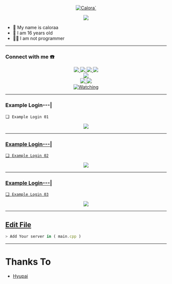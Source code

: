 <p align="center">
    <a href="https://chat.whatsapp.com/GikyZutq2lc7ajrz5RZtex">
        <img
            src="https://readme-typing-svg.herokuapp.com?size=15&width=280&lines=Android+Login+MrDarkRX+1.52+Java"
            alt="Calora`"
        />
    </a>
</p>

<p align="center">
 <img src="https://github.com/caloraa/caloraa/blob/master/repostastmakefile.jpg" />
</p>

<p align="center">

- 👤 My name is caloraa
- 💌 I am 16 years old 
- 👨‍💻 I am not programmer

</p>

------
### Connect with me ☎️
<p align="center">
  <a href="https://instagram.com/hydraaml_"><img src="https://img.shields.io/badge/Instagram-E4405F?style=for-the-badge&logo=instagram&logoColor=white"/> 
  <a href="https://wa.me/6282189975711"><img src="https://img.shields.io/badge/WhatsApp-25D366?style=for-the-badge&logo=whatsapp&logoColor=white" />
  <a href="https://www.facebook.com/ditdit.utina"><img src="https://img.shields.io/badge/Facebook-%234267B2.svg?&style=for-the-badge&logo=facebook&logoColor=white" />
  <a href="https://t.me/caloraa"><img src="https://img.shields.io/badge/Telegram-%230088cc.svg?&style=for-the-badge&logo=telegram&logoColor=white" /> <br>
  <a href="https://youtube.com/channel/UCsT1hWQcTO4QAvdX0eIhkZg"><img src="https://img.shields.io/badge/YouTube-caloraa`-ff0000?style=for-the-badge&logo=youtube&logoColor=ff0000&link=https://youtube.com/channel/UCsT1hWQcTO4QAvdX0eIhkZg" /><br>
  <a name=XyChan`&label=VIEWS&style=flat-square&color=orange" />
  <a href="https://github.com/caloraa"><img src="https://img.shields.io/badge/-GitHub-black?style=flat-square&logo=github" /> 
  <a href="https://youtube.com/channel/UCsT1hWQcTO4QAvdX0eIhkZg"><img src="https://img.shields.io/youtube/channel/subscribers/UCsT1hWQcTO4QAvdX0eIhkZg?style=social" /> <br>
  <a href="https://komarev.com/ghpvc/?username=caloraa&color=blue&style=flat-square&label=Profile+Views"><img title="Watching" src="https://komarev.com/ghpvc/?username=caloraa&color=green&style=flat-square&label=Profile+View"></a>
</p>

------
### Example Login---|

❏  ```Example Login 01```
<p align="center">
  <a href="https://github.com/caloraa/Android-Login-PSTeam-Java"><img src="https://j.top4top.io/p_2350sa7et9.jpg" />
</p>

------

### Example Login---|

❏  ```Example Login 02```
<p align="center">
  <a href="https://github.com/caloraa/Android-Login-PSTeam-Java"><img src="https://g.top4top.io/p_2350fe2xa9.jpg" />
</p>

------

### Example Login---|

❏  ```Example Login 03```
<p align="center">
  <a href="https://github.com/caloraa/Android-Login-PSTeam-Java"><img src="https://k.top4top.io/p_2350mp7w19.jpg" />
</p>

------

## Edit File
```ts
> Add Your server in ( main.cpp )

```
------

# Thanks To
- [Hyupai](https://github.com/hyupai)
